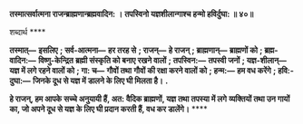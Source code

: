 **तस्मात्सर्वात्मना राजन्ब्राह्मणान्ब्रह्मवादिन: ।** **तपस्विनो यज्ञशीलान्गाश्च हन्मो हविर्दुघा: ॥ ४०॥** 

शब्दार्थ **** 

**तस्मात्—** **इसलिए** **; सर्व-आत्मना—** **हर तरह से** **; राजन्—** **हे राजन्** **; ब्राह्मणान्—** **ब्राह्मणों को** **; ब्रह्म-वादिन:—** **विष्णु-केन्द्रित** **ब्रह्मी संस्कृति को बनाए रखने वालों** **; तपस्विन:—** **तपस्वी जनों** **; यज्ञ-शीलान्—** **यज्ञ में लगे रहने वालों को** **; गा: च—** **गौवों तथा** **गौवों की रक्षा करने वालों को** **; हन्म:—** **हम वध करेंगे** **; हवि:-दुघा:—** **जिनके दूध से यज्ञ में डालने के लिए घी मिलता है।** **.** 

**हे राजन्, हम आपके सच्चे अनुयायी हैं, अत: वैदिक ब्राह्मणों, यज्ञ तथा तपस्या में लगे** **व्यक्तियों तथा उन गायों का, जो अपने दूध से यज्ञ के लिए घी प्रदान करती हैं, वध कर डालेंगे।** **** 